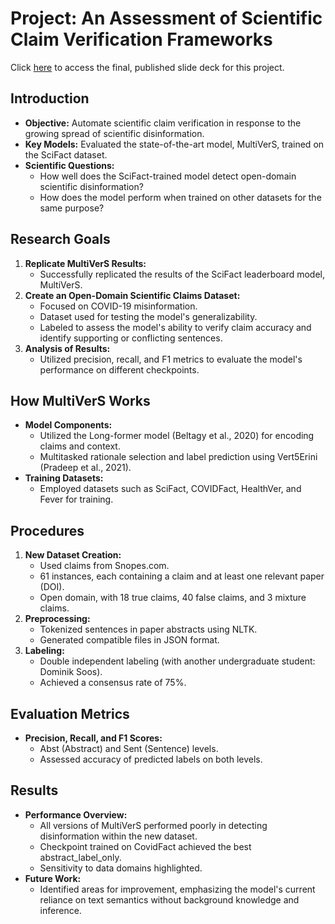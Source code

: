 # Project: An Assessment of Scientific Claim Verification Frameworks

Click [here](https://digitalcommons.odu.edu/cgi/viewcontent.cgi?article=1005&context=reu2022_computerscience) to access the final, published slide deck for this project.

## Introduction
- **Objective:** Automate scientific claim verification in response to the growing spread of scientific disinformation.
- **Key Models:** Evaluated the state-of-the-art model, MultiVerS, trained on the SciFact dataset.
- **Scientific Questions:**
  - How well does the SciFact-trained model detect open-domain scientific disinformation?
  - How does the model perform when trained on other datasets for the same purpose?

## Research Goals
1. **Replicate MultiVerS Results:**
   - Successfully replicated the results of the SciFact leaderboard model, MultiVerS.
2. **Create an Open-Domain Scientific Claims Dataset:**
   - Focused on COVID-19 misinformation.
   - Dataset used for testing the model's generalizability.
   - Labeled to assess the model's ability to verify claim accuracy and identify supporting or conflicting sentences.
3. **Analysis of Results:**
   - Utilized precision, recall, and F1 metrics to evaluate the model's performance on different checkpoints.

## How MultiVerS Works
- **Model Components:**
  - Utilized the Long-former model (Beltagy et al., 2020) for encoding claims and context.
  - Multitasked rationale selection and label prediction using Vert5Erini (Pradeep et al., 2021).
- **Training Datasets:**
  - Employed datasets such as SciFact, COVIDFact, HealthVer, and Fever for training.

## Procedures
1. **New Dataset Creation:**
   - Used claims from Snopes.com.
   - 61 instances, each containing a claim and at least one relevant paper (DOI).
   - Open domain, with 18 true claims, 40 false claims, and 3 mixture claims.
2. **Preprocessing:**
   - Tokenized sentences in paper abstracts using NLTK.
   - Generated compatible files in JSON format.
3. **Labeling:**
   - Double independent labeling (with another undergraduate student: Dominik Soos).
   - Achieved a consensus rate of 75%.

## Evaluation Metrics
- **Precision, Recall, and F1 Scores:**
   - Abst (Abstract) and Sent (Sentence) levels.
   - Assessed accuracy of predicted labels on both levels.

## Results
- **Performance Overview:**
   - All versions of MultiVerS performed poorly in detecting disinformation within the new dataset.
   - Checkpoint trained on CovidFact achieved the best abstract_label_only.
   - Sensitivity to data domains highlighted.
- **Future Work:**
   - Identified areas for improvement, emphasizing the model's current reliance on text semantics without background knowledge and inference.

